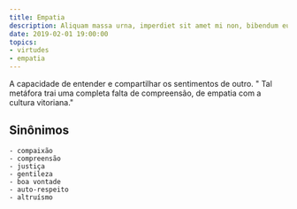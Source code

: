 ```yaml
---
title: Empatia
description: Aliquam massa urna, imperdiet sit amet mi non, bibendum euismod est.
date: 2019-02-01 19:00:00
topics: 
- virtudes
- empatia
---
```


A capacidade de entender e compartilhar os sentimentos de outro.
	" Tal metáfora trai uma completa falta de compreensão, de empatia com a cultura vitoriana."

## Sinônimos
	- compaixão
	- compreensão
	- justiça
	- gentileza
	- boa vontade
	- auto-respeito
	- altruísmo

